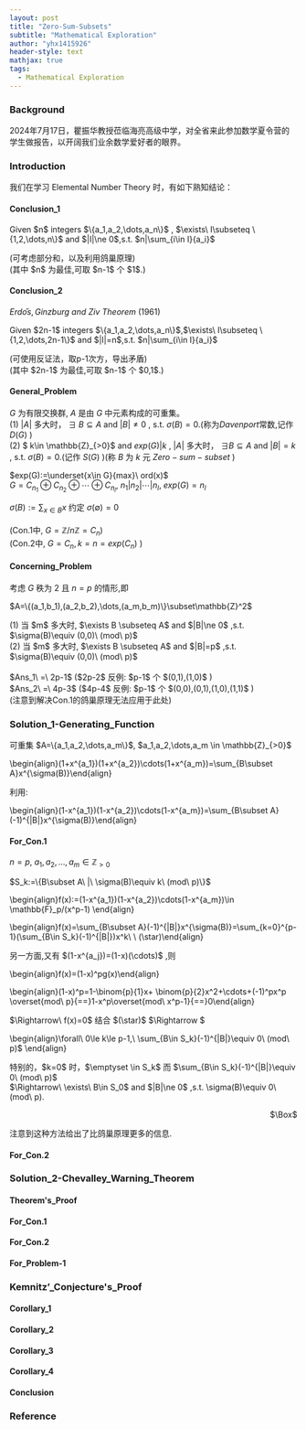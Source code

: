 ```yaml
---
layout: post
title: "Zero-Sum-Subsets"
subtitle: "Mathematical Exploration"
author: "yhx1415926"
header-style: text
mathjax: true
tags:
  - Mathematical Exploration
---
```


### Background
2024年7月17日，瞿振华教授莅临海亮高级中学，对全省来此参加数学夏令营的学生做报告，以开阔我们业余数学爱好者的眼界。

### Introduction
我们在学习 Elemental Number Theory 时，有如下熟知结论：

#### Conclusion_1
<p>Given $n$ integers $\{a_1,a_2,\dots,a_n\}$ , $\exists\ I\subseteq \{1,2,\dots,n\}$ and $|I|\ne 0$,s.t. $n|\sum_{i\in I}{a_i}$</p>
(可考虑部分和，以及利用鸽巢原理)<br>
(其中 $n$ 为最佳,可取 $n-1$ 个 $1$.)

#### Conclusion_2
$Erdo ̋s,Ginzburg\ and\ Ziv\ Theorem$ (1961)<br>
<p>Given $2n-1$ integers $\{a_1,a_2,\dots,a_n\}$,$\exists\ I\subseteq \{1,2,\dots,2n-1\}$ and $|I|=n$,s.t. $n|\sum_{i\in I}{a_i}$</p>
(可使用反证法，取p-1次方，导出矛盾)<br>
(其中 $2n-1$ 为最佳,可取 $n-1$ 个 $0,1$.)<br>

#### General_Problem
$G$ 为有限交换群, $A$ 是由 $G$ 中元素构成的可重集。<br>
(1) $|A|$ 多大时， $\exists\ B \subseteq A$ and $|B|\ne 0$ , s.t. $\sigma(B)=0$.(称为$Davenport$常数,记作 $D(G)$ )<br>
(2) $ k\in \mathbb{Z}_{>0}$ and $exp(G)|k$ , $|A|$ 多大时， $\exists B \subseteq A$ and $|B|=k$ , s.t. $\sigma(B)=0$.(记作 $S(G)$ )(称 $B$ 为 $k$ 元 $Zero-sum-subset$ )

$exp(G):=\underset{x\in G}{max}\ ord(x)$<br>
$G=C_{n_1}\oplus C_{n_2}\oplus\cdots\oplus C_{n_l},\ n_1|n_2|\cdots|n_l,\ exp(G)=n_l$

$\sigma(B):=\sum_{x\in B}x$ 约定 $\sigma(\emptyset)=0$ <br><br>
(Con.1中, $G=\mathbb{Z} /n\mathbb{Z}=C_n$)<br>
(Con.2中, $G=C_n,k=n=exp(C_n)$ )

#### Concerning_Problem
考虑 $G$ 秩为 $2$ 且 $n=p$ 的情形,即<br>
<p>$A=\{(a_1,b_1),(a_2,b_2),\dots,(a_m,b_m)\}\subset\mathbb{Z}^2$</p>
(1) 当 $m$ 多大时, $\exists B \subseteq A$ and $|B|\ne 0$ ,s.t. $\sigma(B)\equiv (0,0)\ (mod\ p)$<br>
(2) 当 $m$ 多大时, $\exists B \subseteq A$ and $|B|=p$ ,s.t. $\sigma(B)\equiv (0,0)\ (mod\ p)$<br><br>
$Ans_1\ =\ 2p-1$ ($2p-2$ 反例: $p-1$ 个 $(0,1),(1,0)$ )<br>
$Ans_2\ =\ 4p-3$ ($4p-4$ 反例: $p-1$ 个 $(0,0),(0,1),(1,0),(1,1)$ )<br>
(注意到解决Con.1的鸽巢原理无法应用于此处)<br>

### Solution_1-Generating_Function
<p>可重集 $A=\{a_1,a_2,\dots,a_m\}$, $a_1,a_2,\dots,a_m \in \mathbb{Z}_{>0}$ </p>
<p>\begin{align}(1+x^{a_1})(1+x^{a_2})\cdots(1+x^{a_m})=\sum_{B\subset A}x^{\sigma(B)}\end{align}</p>
利用:
<p>\begin{align}(1-x^{a_1})(1-x^{a_2})\cdots(1-x^{a_m})=\sum_{B\subset A}(-1)^{|B|}x^{\sigma(B)}\end{align}</p>

#### For_Con.1
$n=p,\ a_1,a_2,\dots,a_m\in \mathbb{Z}_{>0}$<br>
<p>$S_k:=\{B\subset A\ |\ \sigma(B)\equiv k\ (mod\ p)\}$</p>
<p>\begin{align}f(x):=(1-x^{a_1})(1-x^{a_2})\cdots(1-x^{a_m})\in \mathbb{F}_p/(x^p-1) \end{align}</p>
<p>\begin{align}f(x)=\sum_{B\subset A}(-1)^{|B|}x^{\sigma(B)}=\sum_{k=0}^{p-1}(\sum_{B\in S_k}(-1)^{|B|})x^k\ \ (\star)\end{align}</p>
另一方面,又有 $(1-x^{a_j})=(1-x)(\cdots)$ ,则
<p>\begin{align}f(x)=(1-x)^pg(x)\end{align}</p>
<p>\begin{align}(1-x)^p=1-\binom{p}{1}x+ \binom{p}{2}x^2+\cdots+(-1)^px^p \overset{mod\ p}{==}1-x^p\overset{mod\ x^p-1}{==}0\end{align}</p>
$\Rightarrow\ f(x)=0$ 结合 $(\star)$ $\Rightarrow $
<p>\begin{align}\forall\  0\le k\le p-1,\ \sum_{B\in S_k}(-1)^{|B|}\equiv 0\ (mod\ p)$ \end{align}</p>
特别的，$k=0$ 时，$\emptyset \in S_k$ 而 $\sum_{B\in S_k}(-1)^{|B|}\equiv 0\ (mod\ p)$<br>
$\Rightarrow\ \exists\ B\in S_0$ and $|B|\ne 0$ ,s.t. \sigma(B)\equiv 0\ (mod\ p).
<p align="right">$\Box$</p>
注意到这种方法给出了比鸽巢原理更多的信息.

#### For_Con.2

### Solution_2-Chevalley_Warning_Theorem

#### Theorem's_Proof

#### For_Con.1

#### For_Con.2

#### For_Problem-1

### Kemnitz’_Conjecture's_Proof

#### Corollary_1

#### Corollary_2

#### Corollary_3

#### Corollary_4

#### Conclusion

### Reference
